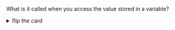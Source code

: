 What is it called when you access the value stored in a variable?

<details>
<summary>flip the card</summary>
<br>

# _Reading_ a variable's value

```js
'use strict';

let name = 'Tomblaine';

// read the value stored in `name`
let greeting = 'hello ' + name + '!';

// read the value stored in `greeting`
console.log(greeting);
```

</details>
